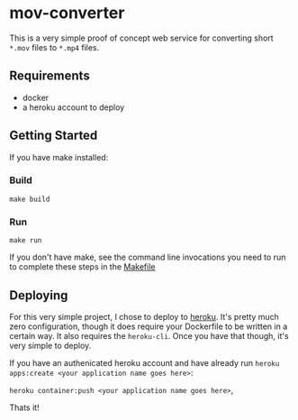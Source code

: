 # mov-converter

This is a very simple proof of concept web service for converting short `*.mov` files to `*.mp4` files. 

## Requirements

- docker
- a heroku account to deploy


## Getting Started

If you have make installed: 

### Build


`make build`

### Run

`make run`

If you don't have make, see the command line invocations you need to run to complete these steps in the [Makefile](Makefile)

## Deploying

For this very simple project, I chose to deploy to [heroku](https://heroku.com). It's pretty much zero configuration, though it does require your Dockerfile to be written in a certain way. It also requires the `heroku-cli`. Once you have that though, it's very simple to deploy.

If you have an authenicated heroku account and have already run `heroku apps:create <your application name goes here>`:

`heroku container:push <your application name goes here>`, 

Thats it!


